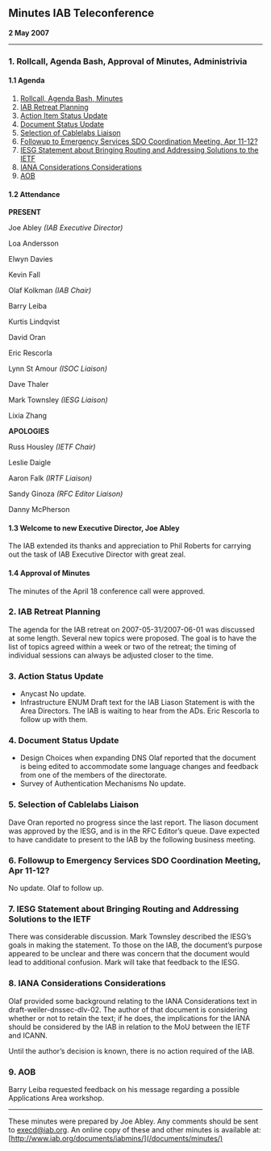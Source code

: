 
Minutes
IAB Teleconference
--------------------------


**2 May 2007**




---


### 1. Rollcall, Agenda Bash, Approval of Minutes, Administrivia


#### 1.1 Agenda


1. [Rollcall, Agenda Bash, Minutes](#1)
2. [IAB Retreat Planning](#2)
3. [Action Item Status Update](#3)
4. [Document Status Update](#4)
5. [Selection of Cablelabs Liaison](#5)
6. [Followup to Emergency Services SDO Coordination Meeting, Apr 11-12?](#6)
7. [IESG Statement about Bringing Routing and Addressing Solutions to the IETF](#7)
8. [IANA Considerations Considerations](#8)
9. [AOB](#9)


#### 1.2 Attendance


**PRESENT**  

Joe Abley *(IAB Executive Director)*  

Loa Andersson  

Elwyn Davies  

Kevin Fall  

Olaf Kolkman *(IAB Chair)*  

Barry Leiba  

Kurtis Lindqvist  

David Oran  

Eric Rescorla  

Lynn St Amour *(ISOC Liaison)*  

Dave Thaler  

Mark Townsley *(IESG Liaison)*  

Lixia Zhang



**APOLOGIES**  

Russ Housley *(IETF Chair)*  

Leslie Daigle  

Aaron Falk *(IRTF Liaison)*  

Sandy Ginoza *(RFC Editor Liaison)*  

Danny McPherson


#### 1.3 Welcome to new Executive Director, Joe Abley


The IAB extended its thanks and appreciation to Phil Roberts for carrying out the task of IAB Executive Director with great zeal.


#### 1.4 Approval of Minutes


The minutes of the April 18 conference call were approved.


### 2. IAB Retreat Planning


The agenda for the IAB retreat on 2007-05-31/2007-06-01 was discussed at some length. Several new topics were proposed. The goal is to have the list of topics agreed within a week or two of the retreat; the timing of individual sessions can always be adjusted closer to the time.


### 3. Action Status Update


* Anycast
No update.
* Infrastructure ENUM
Draft text for the IAB Liason Statement is with the Area Directors. The IAB is waiting to hear from the ADs. Eric Rescorla to follow up with them.


### 4. Document Status Update


* Design Choices when expanding DNS
Olaf reported that the document is being edited to accommodate some language changes and feedback from one of the members of the directorate.
* Survey of Authentication Mechanisms
No update.


### 5. Selection of Cablelabs Liaison


Dave Oran reported no progress since the last report. The liason document was approved by the IESG, and is in the RFC Editor’s queue. Dave expected to have candidate to present to the IAB by the following business meeting.


### 6. Followup to Emergency Services SDO Coordination Meeting, Apr 11-12?


No update. Olaf to follow up.


### 7. IESG Statement about Bringing Routing and Addressing Solutions to the IETF


There was considerable discussion. Mark Townsley described the IESG’s goals in making the statement. To those on the IAB, the document’s purpose appeared to be unclear and there was concern that the document would lead to additional confusion. Mark will take that feedback to the IESG.


### 8. IANA Considerations Considerations


Olaf provided some background relating to the IANA Considerations text in draft-weiler-dnssec-dlv-02. The author of that document is considering whether or not to retain the text; if he does, the implications for the IANA should be considered by the IAB in relation to the MoU between the IETF and ICANN.


Until the author’s decision is known, there is no action required of the IAB.


### 9. AOB


Barry Leiba requested feedback on his message regarding a possible Applications Area workshop.




---


These minutes were prepared by Joe Abley. Any comments should be sent to [execd@iab.org](mailto:execd@iab.org). An online copy of these and other minutes is available at: [http://www.iab.org/documents/iabmins/](/documents/minutes/)


